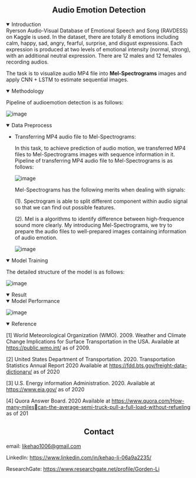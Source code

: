 <br>

## <div align="center">Audio Emotion Detection</div>

<details open>
<summary>Introduction</summary>
Ryerson Audio-Visual Database of Emotional Speech and Song (RAVDESS) on Kaggle is used. In the dataset, there are totally 8 emotions including calm, happy, sad, angry, fearful, surprise, and disgust expressions. Each expression is produced at two levels of emotional intensity (normal, strong), with an additional neutral expression. There are 12 males and 12 females recording audios.

The task is to visualize audio MP4 file into **Mel-Spectrograms** images and apply CNN + LSTM to estimate sequential images.

</details>

<details open>
<summary>Methodology</summary>

Pipeline of audioemotion detection is as follows:
  
![image](https://user-images.githubusercontent.com/72702872/169657071-3aaa1789-1a39-4fef-8d28-856c25de0895.png)

<details open>
<summary>Data Preprocess</summary>

- Transferring MP4 audio file to Mel-Spectrograms:

  In this task, to achieve prediction of audio motion, we transferred MP4 files to Mel-Spectrograms images with sequence information in it. Pipeline of transferring MP4 audio file to Mel-Spectrograms is as follows:
  
  ![image](https://user-images.githubusercontent.com/72702872/169658800-0fa1230c-e94d-4227-af62-37af97b01e69.png)

  
  Mel-Spectrograms has the following merits when dealing with signals:
  
  (1). Spectrogram is able to split different component within audio signal so that we can find out possible features.
  
  (2). Mel is a algorithms to identify difference between high-frequence sound more clearly. My introducing Mel-Spectrograms, we try to prepare the audio files to well-prepared images containing information of audio emotion.
  
  ![image](https://user-images.githubusercontent.com/72702872/169658825-b1a40927-332d-4073-bbd8-1131d15c211d.png)

</details>  

<details open>
<summary>Model Training</summary>

The detailed structure of the model is as follows:
  
![image](https://user-images.githubusercontent.com/72702872/169658893-177915f4-e939-44fc-b7e2-db89978f3759.png)

</details>

</details>

<details open>
<summary>Result</summary>
  
<details open>
<summary>Model Performance</summary>

![image](https://user-images.githubusercontent.com/72702872/169658939-81d88433-aa89-4f00-9853-6448d5a525e8.png)

</details>

</details>

<details open>
<summary>Reference</summary>

[1] World Meteorological Organization (WMO). 2009. Weather and Climate Change 
Implications for Surface Transportation in the USA. Available at https://public.wmo.int/ 
as of 2009.

[2] United States Department of Transportation. 2020. Transportation Statistics Annual 
Report 2020 Available at https://fdd.bts.gov/freight-data-dictionary/ as of 2020

[3] U.S. Energy information Administration. 2020. Available at https://www.eia.gov/ as of 
2020

[4] Quora Answer Board. 2020 Available at https://www.quora.com/How-many-milescan-the-average-semi-truck-pull-a-full-load-without-refueling as of 201

</details>

</details>

## <div align="center">Contact</div>

email: likehao1006@gmail.com

LinkedIn: https://www.linkedin.com/in/kehao-li-06a9a2235/

ResearchGate: https://www.researchgate.net/profile/Gorden-Li

<br>

